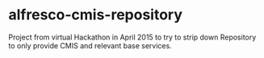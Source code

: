 # alfresco-cmis-repository
Project from virtual Hackathon in April 2015 to try to strip down Repository to only provide CMIS and relevant base services.
